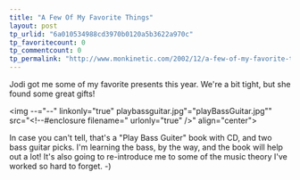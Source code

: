 ```yaml
---
title: "A Few Of My Favorite Things"
layout: post
tp_urlid: "6a010534988cd3970b0120a5b3622a970c"
tp_favoritecount: 0
tp_commentcount: 0
tp_permalink: "http://www.monkinetic.com/2002/12/a-few-of-my-favorite-things.html"
---
```

Jodi got me some of my favorite presents this year. We&#39;re a bit tight, but she found some great gifts!

<img --="--" linkonly="true" playbassguitar.jpg"="playBassGuitar.jpg&quot;" src="&lt;!--#enclosure filename=" urlonly="true" />&quot; align=&quot;center&quot;&gt;

In case you can&#39;t tell, that&#39;s a &quot;Play Bass Guiter&quot; book with CD, and two bass guitar picks. I&#39;m learning the bass, by the way, and the book will help out a lot! It&#39;s also going to re-introduce me to some of the music theory I&#39;ve worked so hard to forget. -)
